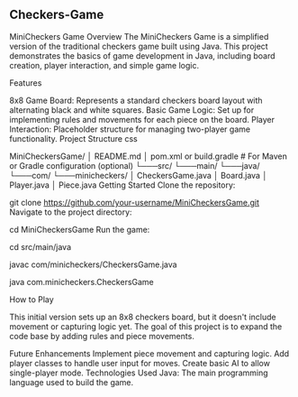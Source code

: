 ## Checkers-Game
MiniCheckers Game
Overview
The MiniCheckers Game is a simplified version of the traditional checkers game built using Java. This project demonstrates the basics of game development in Java, including board creation, player interaction, and simple game logic.

Features

8x8 Game Board: Represents a standard checkers board layout with alternating black and white squares.
Basic Game Logic: Set up for implementing rules and movements for each piece on the board.
Player Interaction: Placeholder structure for managing two-player game functionality.
Project Structure
css

MiniCheckersGame/
│   README.md
│   pom.xml or build.gradle   # For Maven or Gradle configuration (optional)
└───src/
    └───main/
        └───java/
            └───com/
                └───minicheckers/
                    │   CheckersGame.java
                    │   Board.java
                    │   Player.java
                    │   Piece.java
Getting Started
Clone the repository:



git clone https://github.com/your-username/MiniCheckersGame.git
Navigate to the project directory:



cd MiniCheckersGame
Run the game:



cd src/main/java

javac com/minicheckers/CheckersGame.java

java com.minicheckers.CheckersGame

How to Play

This initial version sets up an 8x8 checkers board, but it doesn't include movement or capturing logic yet. The goal of this project is to expand the code base by adding rules and piece movements.

Future Enhancements
Implement piece movement and capturing logic.
Add player classes to handle user input for moves.
Create basic AI to allow single-player mode.
Technologies Used
Java: The main programming language used to build the game.

##


